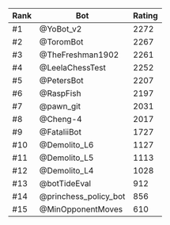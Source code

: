 Rank|Bot|Rating
---|---|---
#1|@YoBot_v2|2272
#2|@ToromBot|2267
#3|@TheFreshman1902|2261
#4|@LeelaChessTest|2252
#5|@PetersBot|2207
#6|@RaspFish|2197
#7|@pawn_git|2031
#8|@Cheng-4|2017
#9|@FataliiBot|1727
#10|@Demolito_L6|1127
#11|@Demolito_L5|1113
#12|@Demolito_L4|1028
#13|@botTideEval|912
#14|@princhess_policy_bot|856
#15|@MinOpponentMoves|610
